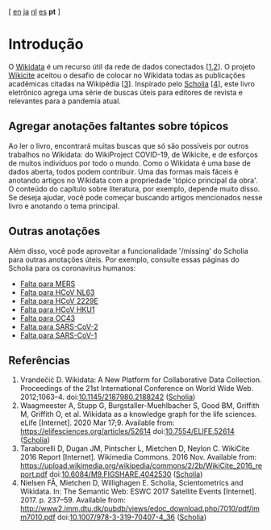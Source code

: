<!--- THIS FILE IS AUTOGENERATED. DO NOT EDIT IT. -->

[ [en](../intro.md) [ja](../ja/intro.md) [nl](../nl/intro.md) [es](../es/intro.md) **pt**  ]

# Introdução

O [Wikidata](https://wikidata.org/) é um recurso útil da rede de dados conectados [<a href="#citeref1">1</a>,<a href="#citeref2">2</a>].
O projeto [Wikicite](http://wikicite.org/) aceitou o desafio de colocar no Wikidata todas as publicações acadêmicas citadas na Wikipédia  [<a href="#citeref3">3</a>].  Inspirado pelo
[Scholia](https://scholia.toolforge.org/) [<a href="#citeref4">4</a>], este livro eletrônico agrega uma série de buscas úteis para editores de revista e relevantes para a pandemia atual.

## Agregar anotações faltantes sobre tópicos 

Ao ler o livro, encontrará muitas buscas que só são possíveis por outros trabalhos no Wikidata: do WikiProject COVID-19, de Wikicite, e  de esforços de muitos indivíduos por todo o mundo. Como o Wikidata é uma base de dados aberta, todos podem contribuir. Uma das formas mais fáceis é anotando artigos no Wikidata com a propriedade 'tópico principal da obra'. O conteúdo do capítulo sobre literatura, por exemplo, depende muito disso. Se deseja ajudar, você pode começar buscando artigos mencionados nesse livro e anotando o tema principal.

## Outras anotações

Além disso, você pode aproveitar a funcionalidade '/missing' do Scholia para outras anotações úteis. Por exemplo, consulte essas páginas do Scholia para os coronavírus humanos: 

* [Falta para MERS](https://scholia.toolforge.org/topic/Q4902157/missing)
* [Falta para HCoV NL63](https://scholia.toolforge.org/topic/Q8351095/missing)
* [Falta para HCoV 2229E](https://scholia.toolforge.org/topic/Q16983356/missing)
* [Falta para HCoV HKU1](https://scholia.toolforge.org/topic/Q16983360/missing)
* [Falta para OC43](https://scholia.toolforge.org/topic/Q16991954/missing)
* [Falta para SARS-CoV-2](https://scholia.toolforge.org/topic/Q82069695/missing)
* [Falta para SARS-CoV-1](https://scholia.toolforge.org/topic/Q85438966/missing)

## Referências

1. <a name="citeref1"></a>Vrandečić D. Wikidata: A New Platform for Collaborative Data Collection. Proceedings of the 21st International Conference on World Wide Web. 2012;1063–4.  doi:[10.1145/2187980.2188242](https://doi.org/10.1145/2187980.2188242) ([Scholia](https://scholia.toolforge.org/doi/10.1145/2187980.2188242))
2. <a name="citeref2"></a>Waagmeester A, Stupp G, Burgstaller-Muehlbacher S, Good BM, Griffith M, Griffith O, et al. Wikidata as a knowledge graph for the life sciences. eLife [Internet]. 2020 Mar 17;9. Available from: https://elifesciences.org/articles/52614 doi:[10.7554/ELIFE.52614](https://doi.org/10.7554/ELIFE.52614) ([Scholia](https://scholia.toolforge.org/doi/10.7554/ELIFE.52614))
3. <a name="citeref3"></a>Taraborelli D, Dugan JM, Pintscher L, Mietchen D, Neylon C. WikiCite 2016 Report [Internet]. Wikimedia Commons. 2016 Nov. Available from: https://upload.wikimedia.org/wikipedia/commons/2/2b/WikiCite_2016_report.pdf doi:[10.6084/M9.FIGSHARE.4042530](https://doi.org/10.6084/M9.FIGSHARE.4042530) ([Scholia](https://scholia.toolforge.org/doi/10.6084/M9.FIGSHARE.4042530))
4. <a name="citeref4"></a>Nielsen FÅ, Mietchen D, Willighagen E. Scholia, Scientometrics and Wikidata. In: The Semantic Web: ESWC 2017 Satellite Events [Internet]. 2017. p. 237–59. Available from: http://www2.imm.dtu.dk/pubdb/views/edoc_download.php/7010/pdf/imm7010.pdf doi:[10.1007/978-3-319-70407-4_36](https://doi.org/10.1007/978-3-319-70407-4_36) ([Scholia](https://scholia.toolforge.org/doi/10.1007/978-3-319-70407-4_36))

